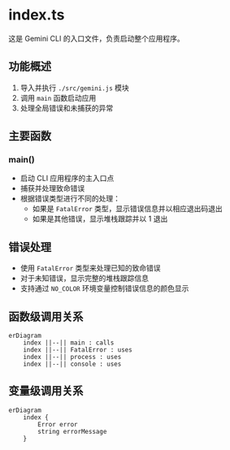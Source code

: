 # index.ts

这是 Gemini CLI 的入口文件，负责启动整个应用程序。

## 功能概述

1. 导入并执行 `./src/gemini.js` 模块
2. 调用 `main` 函数启动应用
3. 处理全局错误和未捕获的异常

## 主要函数

### main()
- 启动 CLI 应用程序的主入口点
- 捕获并处理致命错误
- 根据错误类型进行不同的处理：
  - 如果是 `FatalError` 类型，显示错误信息并以相应退出码退出
  - 如果是其他错误，显示堆栈跟踪并以 1 退出

## 错误处理

- 使用 `FatalError` 类型来处理已知的致命错误
- 对于未知错误，显示完整的堆栈跟踪信息
- 支持通过 `NO_COLOR` 环境变量控制错误信息的颜色显示

## 函数级调用关系

```mermaid
erDiagram
    index ||--|| main : calls
    index ||--|| FatalError : uses
    index ||--|| process : uses
    index ||--|| console : uses
```

## 变量级调用关系

```mermaid
erDiagram
    index {
        Error error
        string errorMessage
    }
```